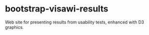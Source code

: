 # bootstrap-visawi-results
Web site for presenting results from usability tests, enhanced with D3 graphics.
